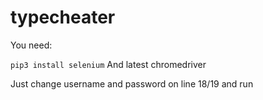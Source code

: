 # typecheater


You need:

```pip3 install selenium```
And latest chromedriver
   
   
Just change username and password on line 18/19 and run
